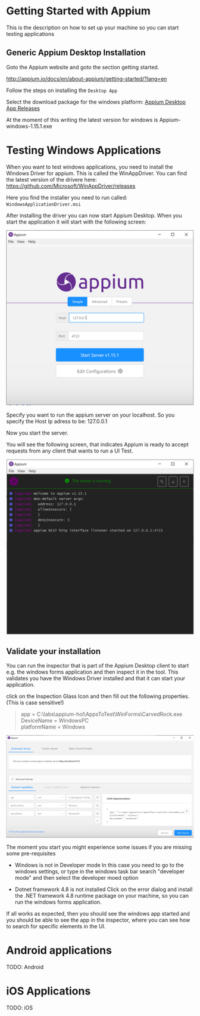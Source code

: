 # Getting Started with Appium

This is the description on how to set up your machine so you can start testing applications

## Generic Appium Desktop Installation
Goto the Appium website and goto the section getting started.

<a href="http://appium.io/docs/en/about-appium/getting-started/?lang=en">http://appium.io/docs/en/about-appium/getting-started/?lang=en</a>

Follow the steps on installing the `Desktop App`

Select the download package for the windows platform:
<a href="https://github.com/appium/appium-desktop/releases">Appium Desktop App Releases</a>

At the moment of this writing the latest version for windows is Appium-windows-1.15.1.exe

# Testing Windows Applications
When you want to test windows applications, you need to install the Windows Driver for appium. This is called the WinAppDriver. You can find the latest version of the drivere here: <a href="https://github.com/Microsoft/WinAppDriver/releases">https://github.com/Microsoft/WinAppDriver/releases</a>

Here you find the installer you need to run called: `WindowsApplicationDriver.msi`

After installing the driver you can now start Appium Desktop.
When you start the application it will start with the following screen:

<img src="images/startupserveronlocalhost.PNG">

Specify you want to run the appium server on your localhost. So you specify the Host Ip adress to be: 127.0.0.1

Now you start the server.

You will see the following screen, that indicates Appium is ready to accept requests from any client that wants to run a UI Test.

<img src="images/appiumready.PNG">

## Validate your installation
You can run the inspector that is part of the Appium Desktop client to start e.g. the windows forms application and then inspect it in the tool. This validates you have the Windows Driver installed and that it can start your application.

click on the Inspection Glass Icon and then fill out the following properties. (This is case sensitive!)

> app = C:\labs\appium-hol\AppsToTest\WinForms\CarvedRock.exe <br>DeviceName = WindowsPC<br>
platformName = Windows

<img src="images/desiredcapabillities.PNG">

The moment you start you might experience some issues if you are missing some pre-requisites

* Windows is not in Developer mode
In this case you need to go to the windows settings, or type in the windows task bar search "developer mode" and then select the developer moed option

* Dotnet framework 4.8 is not installed
Click on the error dialog and install the .NET framework 4.8 runtime package on your machine, so you can run the windows forms application.

If all works as expected, then you should see the windows app started and you should be able to see the app in the inspector, where you can see how to search for specific elements in the UI.


# Android applications
TODO: Android

# iOS Applications
TODO: iOS